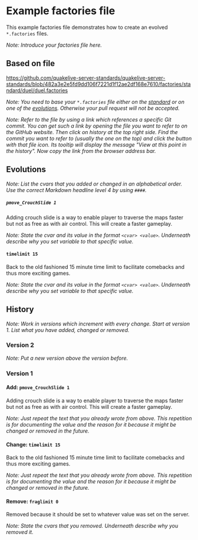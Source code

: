 # Example factories file

This example factories file demonstrates how to create an evolved `*.factories` files.

*Note: Introduce your factories file here.*

## Based on file

https://github.com/quakelive-server-standards/quakelive-server-standards/blob/482a3e2e5fd9dd106f7221d1f12ae2df168e7610/factories/standard/duel/duel.factories

*Note: You need to base your `*.factories` file either on the [standard](https://github.com/quakelive-server-standards/quakelive-server-standards/tree/master/factories/standard) or on one of the [evolutions](https://github.com/quakelive-server-standards/quakelive-server-standards/tree/master/factories/evolved). Otherwise your pull request will not be accepted.*

*Note: Refer to the file by using a link which references a specific Git commit. You can get such a link by opening the file you want to refer to on the GitHub website. Then click on history at the top right side. Find the commit you want to refer to (usually the one on the top) and click the button with that file icon. Its tooltip will display the message "View at this point in the history". Now copy the link from the browser address bar.*

## Evolutions

*Note: List the cvars that you added or changed in an alphabetical order. Use the correct Markdown headline level 4 by using `####`.*

##### `pmove_CrouchSlide 1`

Adding crouch slide is a way to enable player to traverse the maps faster but not as free as with air control. This will create a faster gameplay.

*Note: State the cvar and its value in the format `<cvar> <value>`. Underneath describe why you set variable to that specific value.*

#### `timelimit 15`

Back to the old fashioned 15 minute time limit to facilitate comebacks and thus more exciting games.

*Note: State the cvar and its value in the format `<cvar> <value>`. Underneath describe why you set variable to that specific value.*

## History

*Note: Work in versions which increment with every change. Start at version 1. List what you have added, changed or removed.*

### Version 2

*Note: Put a new version above the version before.*

### Version 1

#### Add: `pmove_CrouchSlide 1`

Adding crouch slide is a way to enable player to traverse the maps faster but not as free as with air control. This will create a faster gameplay.

*Note: Just repeat the text that you already wrote from above. This repetition is for documenting the value and the reason for it because it might be changed or removed in the future.*

#### Change: `timelimit 15`

Back to the old fashioned 15 minute time limit to facilitate comebacks and thus more exciting games.

*Note: Just repeat the text that you already wrote from above. This repetition is for documenting the value and the reason for it because it might be changed or removed in the future.*

#### Remove: `fraglimit 0`

Removed because it should be set to whatever value was set on the server.

*Note: State the cvars that you removed. Underneath describe why you removed it.*